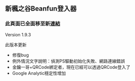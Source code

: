 ## 新楓之谷Beanfun登入器

### 此頁面已全面移至新[連結](https://kevin940726.github.io/BeanfunLogin/)

Version 1.9.3

此版本更新
* 修復bug
* 例外情況文字說明：偵測PS驅動初始化失敗、網路連線錯誤
* 金鑰一哥+QRCode綁定者，現在已經可以透過QRCode登入了
* Google Analytic穩定性增加

